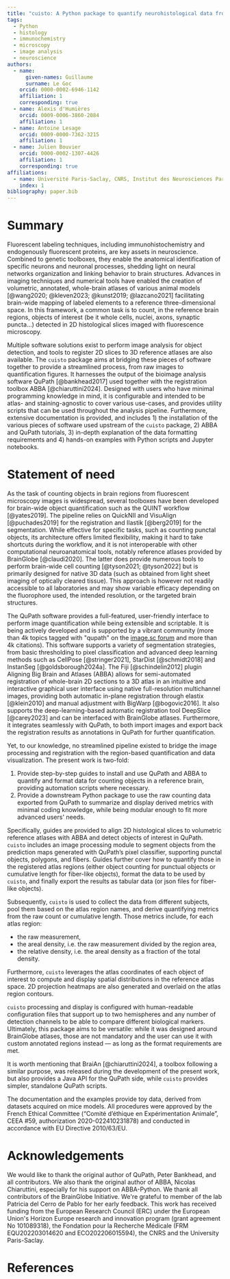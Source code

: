 ```yaml
---
title: "cuisto: A Python package to quantify neurohistological data from QuPath and ABBA"
tags:
  - Python
  - histology
  - immunochemistry
  - microscopy
  - image analysis
  - neuroscience
authors:
  - name:
      given-names: Guillaume
      surname: Le Goc
    orcid: 0000-0002-6946-1142
    affiliation: 1
    corresponding: true
  - name: Alexis d'Humières
    orcid: 0009-0006-3860-2084
    affiliation: 1
  - name: Antoine Lesage
    orcid: 0009-0000-7362-3215
    affiliation: 1
  - name: Julien Bouvier
    orcid: 0000-0002-1307-4426
    affiliation: 1
    corresponding: true
affiliations:
  - name: Université Paris-Saclay, CNRS, Institut des Neurosciences Paris-Saclay, 91400, Saclay, France
    index: 1
bibliography: paper.bib
---
```


# Summary
Fluorescent labeling techniques, including immunohistochemistry and endogenously fluorescent proteins, are key assets in neuroscience. Combined to genetic toolboxes, they enable the anatomical identification of specific neurons and neuronal processes, shedding light on neural networks organization and linking behavior to brain structures. Advances in imaging techniques and numerical tools have enabled the creation of volumetric, annotated, whole-brain atlases of various animal models [@wang2020; @kleven2023; @kunst2019; @lazcano2021] facilitating brain-wide mapping of labeled elements to a reference three-dimensional space. In this framework, a common task is to count, in the reference brain regions, objects of interest (be it whole cells, nuclei, axons, synaptic puncta...) detected in 2D histological slices imaged with fluorescence microscopy.

Multiple software solutions exist to perform image analysis for object detection, and tools to register 2D slices to 3D reference atlases are also available. The `cuisto` package aims at bridging these pieces of software together to provide a streamlined process, from raw images to quantification figures. It harnesses the output of the bioimage analysis software QuPath [@bankhead2017] used together with the registration toolbox ABBA [@chiaruttini2024]. Designed with users who have minimal programming knowledge in mind, it is configurable and intended to be atlas- and staining-agnostic to cover various use-cases, and provides utility scripts that can be used throughout the analysis pipeline. Furthermore, extensive documentation is provided, and includes 1) the installation of the various pieces of software used upstream of the `cuisto` package, 2) ABBA and QuPath tutorials, 3) in-depth explanation of the data formatting requirements and 4) hands-on examples with Python scripts and Jupyter notebooks.

# Statement of need
As the task of counting objects in brain regions from fluorescent microscopy images is widespread, several toolboxes have been developed for brain-wide object quantification such as the QUINT workflow [@yates2019]. The pipeline relies on QuickNII and VisuAlign [@puchades2019] for the registration and Ilastik [@berg2019] for the segmentation. While effective for specific tasks, such as counting punctal objects, its architecture offers limited flexibility, making it hard to take shortcuts during the workflow, and it is not interoperable with other computational neuroanatomical tools, notably reference atlases provided by BrainGlobe [@claudi2020]. The latter does provide numerous tools to perform brain-wide cell counting [@tyson2021; @tyson2022] but is primarily designed for native 3D data (such as obtained from light sheet imaging of optically cleared tissue). This approach is however not readily accessible to all laboratories and may show variable efficacy depending on the fluorophore used, the intended resolution, or the targeted brain structures.

The QuPath software provides a full-featured, user-friendly interface to perform image quantification while being extensible and scriptable. It is being actively developed and is supported by a vibrant community (more than 4k topics tagged with "qupath" on the [image.sc forum](https://forum.image.sc/tag/qupath) and more than 4k citations). This software  supports a variety of segmentation strategies, from basic thresholding to pixel classification and advanced deep learning methods such as CellPose [@stringer2021], StarDist [@schmidt2018] and InstanSeg [@goldsborough2024a]. The Fiji [@schindelin2012] plugin Aligning Big Brain and Atlases (ABBA) allows for semi-automated registration of whole-brain 2D sections to a 3D atlas in an intuitive and interactive graphical user interface using native full-resolution multichannel images, providing both automatic in-plane registration through elastix [@klein2010] and manual adjustment with BigWarp [@bogovic2016]. It also supports the deep-learning-based automatic registration tool DeepSlice [@carey2023] and can be interfaced with BrainGlobe atlases. Furthermore, it integrates seamlessly with QuPath, to both import images and export back the registration results as annotations in QuPath for further quantification.

Yet, to our knowledge, no streamlined pipeline existed to bridge the image processing and registration with the region-based quantification and data visualization. The present work is two-fold:

1. Provide step-by-step guides to install and use QuPath and ABBA to quantify and format data for counting objects in a reference brain, providing automation scripts where necessary.
2. Provide a downstream Python package to use the raw counting data exported from QuPath to summarize and display derived metrics with minimal coding knowledge, while being modular enough to fit more advanced users' needs.

Specifically, guides are provided to align 2D histological slices to volumetric reference atlases with ABBA and detect objects of interest in QuPath. `cuisto` includes an image processing module to segment objects from the prediction maps generated with QuPath’s pixel classifier, supporting punctal objects, polygons, and fibers. Guides further cover how to quantify those in the registered atlas regions (either object counting for punctual objects or cumulative length for fiber-like objects), format the data to be used by `cuisto`, and finally export the results as tabular data (or json files for fiber-like objects).

Subsequently, `cuisto` is used to collect the data from different subjects, pool them based on the atlas region names, and derive quantifying metrics from the raw count or cumulative length. Those metrics include, for each atlas region:

- the raw measurement,
- the areal density, i.e. the raw measurement divided by  the region area,
- the relative density, i.e. the areal density as a fraction of the total density.

Furthermore, `cuisto` leverages the atlas coordinates of each object of interest to compute and display spatial distributions in the reference atlas space. 2D projection heatmaps are also generated and overlaid on the atlas region contours.

`cuisto` processing and display is configured with human-readable configuration files that support up to two hemispheres and any number of detection channels to be able to compare different biological markers. Ultimately, this package aims to be versatile: while it was designed around BrainGlobe atlases, those are not mandatory and the user can use it with custom annotated regions instead — as long as the format requirements are met.

It is worth mentioning that BraiAn [@chiaruttini2024], a toolbox following a similar purpose, was released during the development of the present work, but also provides a Java API for the QuPath side, while `cuisto` provides simpler, standalone QuPath scripts.

The documentation and the examples provide toy data, derived from datasets acquired on mice models. All procedures were approved by the French Ethical Committee (“Comité d’éthique en Expérimentation Animale”, CEEA #59, authorization 2020-022410231878) and conducted in accordance with EU Directive 2010/63/EU.

# Acknowledgements
We would like to thank the original author of QuPath, Peter Bankhead, and all contributors. We also thank the original author of ABBA, Nicolas Chiaruttini, especially for his support on ABBA-Python. We thank all contributors of the BrainGlobe Initiative. We're grateful to member of the lab Patricia del Cerro de Pablo for her early feedback. This work has received funding from the European Research Council (ERC) under the European Union's Horizon Europe research and innovation program (grant agreement No 101089318), the Fondation pour la Recherche Médicale (FRM EQU202203014620 and ECO202206015594), the CNRS and the University Paris-Saclay.

# References
